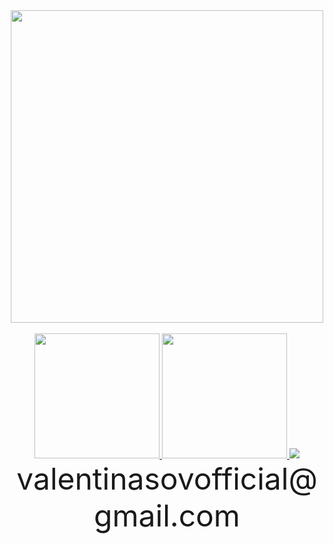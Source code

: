 <div align="center">
<a href="https://github.com/the-romantic-dev"><img src="https://shields.io/badge/Android_developer-green?logo=android&logoColor=white" width="500"/></a>
</div>

<br/>

<div align="center">
  <a href="https://www.linkedin.com/in/yury-valentinasov-5a8898230">
  <img src="https://img.shields.io/badge/LinkedIn-blue?logo=linkedin&logoColor=white" width="200"/>
  </a>
  <a href="https://t.me/TheRomantic20">
    <img src="https://shields.io/badge/Telegram-2AABEE?logo=telegram&logoColor=white" width="200"/>
  </a>
  <span>
    <img src="https://shields.io/badge/-white?logo=gmail"/>
    <font size="36">valentinasovofficial@gmail.com</font>
  </span>
</div>


